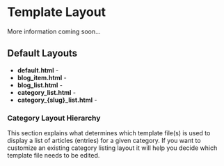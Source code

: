 # Template Layout

More information coming soon...

## Default Layouts

* **default.html** - 
* **blog_item.html** - 
* **blog_list.html** - 
* **category_list.html** - 
* **category_{slug}_list.html** - 

### Category Layout Hierarchy 

This section explains what determines which template file(s) is used to display a list of articles (entries) for a given category. If you want to customize an existing category listing layout it will help you decide which template file needs to be edited.